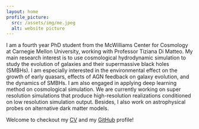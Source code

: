 ```yaml
---
layout: home
profile_picture:
  src: /assets/img/me.jpeg
  alt: website picture
---
```


<p>
  I am a fourth year PhD student from the McWilliams Center for Cosmology at Carnegie Mellon University, working with Professor Tiziana Di Matteo. My main research interest is to use cosmological hydrodynamic simulation to study the evolution of galaxies and their supermassive black holes (SMBHs). I am especially interested in the environmental effect on the growth of early quasars, effects of AGN feedback on galaxy evolution, and the dynamics of SMBHs. I am also engaged in applying deep learning method on cosmological simulation. We are currently working on super resolution simulations that produce high-resolution realizations conditioned on low resolution simulation output. Besides, I also work on astrophysical probes on alternative dark matter models.
</p>

<p>
  Welcome to checkout my <a href="https://yueyingn.github.io/YN_CV.pdf">CV</a> and my <a href="https://github.com/yueyingn">GitHub</a> profile!
</p>
